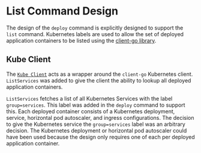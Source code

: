 # List Command Design

The design of the `deploy` command is explicitly designed to support the `list` command. Kubernetes labels are used to allow the set of deployed application containers to be listed using the [client-go library](https://github.com/kubernetes/client-go).

## Kube Client

The [`Kube Client`](https://github.com/AllanKerr/Services/blob/master/gateway-controller/gateway-controller/kube/client.go) acts as a wrapper around the `client-go` Kubernetes client. `ListServices` was added to give the client the ability to lookup all deployed application containers.

`ListServices` fetches a list of all Kubernetes Services with the label `group=services`. This label was added in the `deploy` command to support this. Each deployed container consists of a Kubernetes deployment, service, horizontal pod autoscaler, and ingress configurations. The decision to give the Kubernetes service the `group=services` label was an arbitrary decision. The Kubernetes deployment or horizontal pod autoscaler could have been used because the design only requires one of each per deployed application container.
